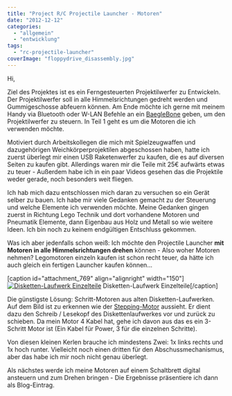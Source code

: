 ```yaml
---
title: "Project R/C Projectile Launcher - Motoren"
date: "2012-12-12"
categories: 
  - "allgemein"
  - "entwicklung"
tags: 
  - "rc-projectile-launcher"
coverImage: "floppydrive_disassembly.jpg"
---
```


Hi,

Ziel des Projektes ist es ein Ferngesteuerten Projektilwerfer zu Entwickeln. Der Projektilwerfer soll in alle Himmelsrichtungen gedreht werden und Gummigeschosse abfeuern können. Am Ende möchte ich gerne mit meinem Handy via Bluetooth oder W-LAN Befehle an ein [BaegleBone](http://beagleboard.org/bone) geben, um den Projektilwerfer zu steuern. In Teil 1 geht es um die Motoren die ich verwenden möchte.

<!--more-->Motiviert durch Arbeitskollegen die mich mit Spielzeugwaffen und dazugehörigen Weichkörperprojektilen abgeschossen haben, hatte ich zuerst überlegt mir einen USB Raketenwerfer zu kaufen, die es auf diversen Seiten zu kaufen gibt. Allerdings waren mir die Teile mit 25€ aufwärts etwas zu teuer - Außerdem habe ich in ein paar Videos gesehen das die Projektile weder gerade, noch besonders weit fliegen.

Ich hab mich dazu entschlossen mich daran zu versuchen so ein Gerät selber zu bauen. Ich habe mir viele Gedanken gemacht zu der Steuerung und welche Elemente ich verwenden möchte. Meine Gedanken gingen zuerst in Richtung Lego Technik und dort vorhandene Motoren und Pneumatik Elemente, dann Eigenbau aus Holz und Metall so wie weitere Ideen. Ich bin noch zu keinem endgültigen Entschluss gekommen.

Was ich aber jedenfalls schon weiß: Ich möchte den Projectile Launcher **mit Motoren in alle Himmelsrichtungen drehen** können - Also woher Motoren nehmen? Legomotoren einzeln kaufen ist schon recht teuer, da hätte ich auch gleich ein fertigen Launcher kaufen können...

\[caption id="attachment\_769" align="alignright" width="150"\][![Disketten-Laufwerk Einzelteile](images/floppydrive_disassembly-150x150.jpg)](http://grrbrr.de/wp-content/uploads/2012/12/floppydrive_disassembly.jpg) Disketten-Laufwerk Einzelteile\[/caption\]

Die günstigste Lösung: Schritt-Motoren aus alten Disketten-Laufwerken. Auf dem Bild ist zu erkennen wie der [Stepping-Motor](http://de.wikipedia.org/wiki/Schrittmotor "Schrittmotor Wikipedia") aussieht. Er dient dazu den Schreib / Lesekopf des Diskettenlaufwerkes vor und zurück zu schieben. Da mein Motor 4 Kabel hat, gehe ich davon aus das es ein 3-Schritt Motor ist (Ein Kabel für Power, 3 für die einzelnen Schritte).

Von diesen kleinen Kerlen brauche ich mindestens Zwei: 1x links rechts und 1x hoch runter. Vielleicht noch einen dritten für den Abschussmechanismus, aber das habe ich mir noch nicht genau überlegt.

Als nächstes werde ich meine Motoren auf einem Schaltbrett digital ansteuern und zum Drehen bringen - Die Ergebnisse präsentiere ich dann als Blog-Eintrag.
